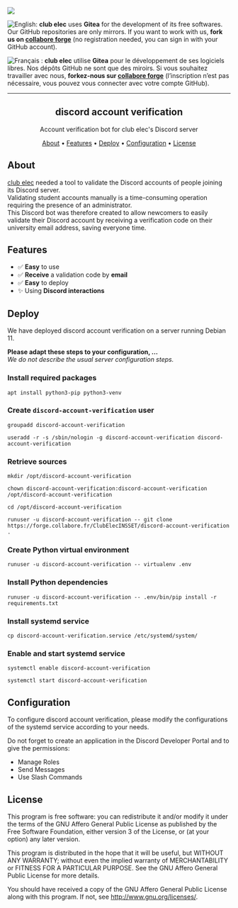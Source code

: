 [![](https://upload.wikimedia.org/wikipedia/commons/thumb/b/bb/Gitea_Logo.svg/48px-Gitea_Logo.svg.png)](https://forge.collabore.fr)

![English:](https://upload.wikimedia.org/wikipedia/commons/thumb/7/77/Flag_of_the_United_States_and_United_Kingdom.png/20px-Flag_of_the_United_States_and_United_Kingdom.png) **club elec** uses **Gitea** for the development of its free softwares. Our GitHub repositories are only mirrors.
If you want to work with us, **fork us on [collabore forge](https://forge.collabore.fr/)** (no registration needed, you can sign in with your GitHub account).

![Français :](https://upload.wikimedia.org/wikipedia/commons/thumb/b/bc/Flag_of_France_(1794%E2%80%931815%2C_1830%E2%80%931974%2C_2020%E2%80%93present).svg/20px-Flag_of_France_(1794%E2%80%931815%2C_1830%E2%80%931974%2C_2020%E2%80%93present).svg.png) **club elec** utilise **Gitea** pour le développement de ses logiciels libres. Nos dépôts GitHub ne sont que des miroirs.
Si vous souhaitez travailler avec nous, **forkez-nous sur [collabore forge](https://forge.collabore.fr/)** (l’inscription n’est pas nécessaire, vous pouvez vous connecter avec votre compte GitHub).
* * *

<h2 align="center">discord account verification</h2>
<p align="center">Account verification bot for club elec's Discord server</p>
<p align="center">
    <a href="#about">About</a> •
    <a href="#features">Features</a> •
    <a href="#deploy">Deploy</a> •
    <a href="#configuration">Configuration</a> •
    <a href="#license">License</a>
</p>

## About

[club elec](https://clubelec.insset.fr) needed a tool to validate the Discord accounts of people joining its Discord server.  
Validating student accounts manually is a time-consuming operation requiring the presence of an administrator.  
This Discord bot was therefore created to allow newcomers to easily validate their Discord account by receiving a verification code on their university email address, saving everyone time.

## Features

- ✅ **Easy** to use
- ✅ **Receive** a validation code by **email**
- ✅ **Easy** to deploy
- ✨ Using **Discord interactions**

## Deploy

We have deployed discord account verification on a server running Debian 11.

**Please adapt these steps to your configuration, ...**  
*We do not describe the usual server configuration steps.*

### Install required packages

```
apt install python3-pip python3-venv
```

### Create `discord-account-verification` user

```
groupadd discord-account-verification
```

```
useradd -r -s /sbin/nologin -g discord-account-verification discord-account-verification
```

### Retrieve sources

```
mkdir /opt/discord-account-verification
```

```
chown discord-account-verification:discord-account-verification /opt/discord-account-verification
```

```
cd /opt/discord-account-verification
```

```
runuser -u discord-account-verification -- git clone https://forge.collabore.fr/ClubElecINSSET/discord-account-verification .
```

### Create Python virtual environment

```
runuser -u discord-account-verification -- virtualenv .env
```

### Install Python dependencies

```
runuser -u discord-account-verification -- .env/bin/pip install -r requirements.txt
```

### Install systemd service

```
cp discord-account-verification.service /etc/systemd/system/
```

### Enable and start systemd service

```
systemctl enable discord-account-verification
```

```
systemctl start discord-account-verification
```

## Configuration

To configure discord account verification, please modify the configurations of the systemd service according to your needs.

Do not forget to create an application in the Discord Developer Portal and to give the permissions:
- Manage Roles
- Send Messages
- Use Slash Commands

## License

This program is free software: you can redistribute it and/or modify it under the terms of the GNU Affero General Public License as published by the Free Software Foundation, either version 3 of the License, or (at your option) any later version.

This program is distributed in the hope that it will be useful, but WITHOUT ANY WARRANTY; without even the implied warranty of MERCHANTABILITY or FITNESS FOR A PARTICULAR PURPOSE. See the GNU Affero General Public License for more details.

You should have received a copy of the GNU Affero General Public License along with this program. If not, see http://www.gnu.org/licenses/.

